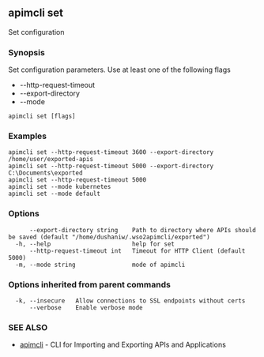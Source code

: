 ## apimcli set

Set configuration

### Synopsis


Set configuration parameters. Use at least one of the following flags
* --http-request-timeout <time-in-milli-seconds>
* --export-directory <path-to-directory-where-apis-should-be-saved>
* --mode <mode-of-apimcli>

```
apimcli set [flags]
```

### Examples

```
apimcli set --http-request-timeout 3600 --export-directory /home/user/exported-apis
apimcli set --http-request-timeout 5000 --export-directory C:\Documents\exported
apimcli set --http-request-timeout 5000
apimcli set --mode kubernetes
apimcli set --mode default
```

### Options

```
      --export-directory string    Path to directory where APIs should be saved (default "/home/dushaniw/.wso2apimcli/exported")
  -h, --help                       help for set
      --http-request-timeout int   Timeout for HTTP Client (default 5000)
  -m, --mode string                mode of apimcli
```

### Options inherited from parent commands

```
  -k, --insecure   Allow connections to SSL endpoints without certs
      --verbose    Enable verbose mode
```

### SEE ALSO
* [apimcli](apimcli.md)	 - CLI for Importing and Exporting APIs and Applications

